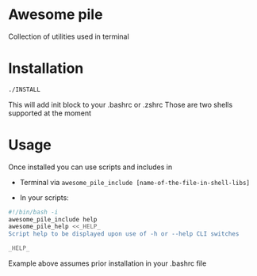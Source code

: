 Awesome pile
============

Collection of utilities used in terminal

Installation
============

```sh
./INSTALL
```

This will add init block to your .bashrc or .zshrc
Those are two shells supported at the moment

Usage
=====

Once installed you can use scripts and includes in

* Terminal via `awesome_pile_include [name-of-the-file-in-shell-libs]`

* In your scripts:

```sh
#!/bin/bash -i
awesome_pile_include help
awesome_pile_help <<_HELP_
Script help to be displayed upon use of -h or --help CLI switches

_HELP_
```

Example above assumes prior installation in your .bashrc file
